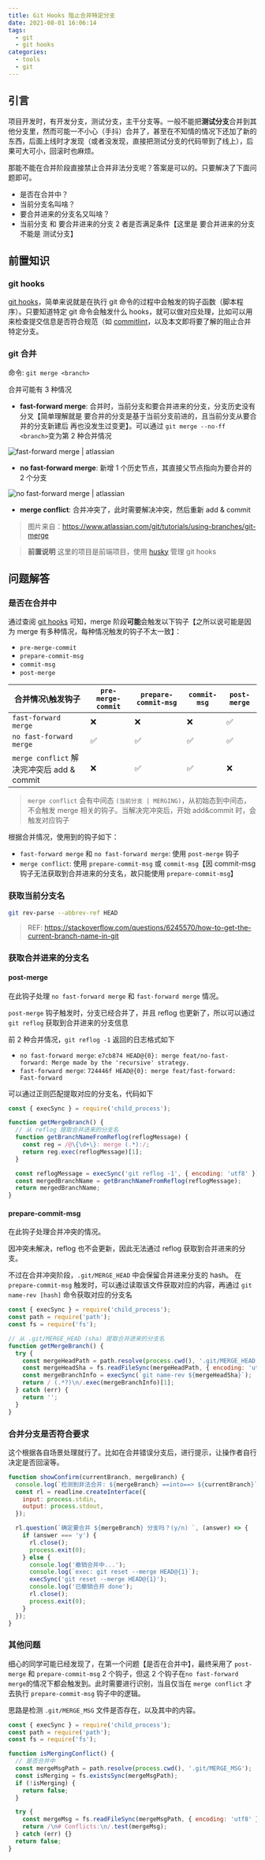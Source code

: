 ```yaml
---
title: Git Hooks 阻止合并特定分支
date: 2021-08-01 16:06:14
tags:
  - git
  - git hooks
categories:
  - tools
  - git
---
```


## 引言

项目开发时，有开发分支，测试分支，主干分支等。一般不能把**测试分支**合并到其他分支里，然而可能一不小心（手抖）合并了，甚至在不知情的情况下还加了新的东西，后面上线时才发现（或者没发现，直接把测试分支的代码带到了线上），后果可大可小，回滚时也麻烦。

那能不能在合并阶段直接禁止合并非法分支呢？答案是可以的。只要解决了下面问题即可。

<!-- more -->

- 是否在合并中？
- 当前分支名叫啥？
- 要合并进来的分支名又叫啥？
- 当前分支 和 要合并进来的分支 2 者是否满足条件【这里是 要合并进来的分支 不能是 测试分支】

## 前置知识

### git hooks

[git hooks](https://git-scm.com/docs/githooks)，简单来说就是在执行 git 命令的过程中会触发的钩子函数（脚本程序）。只要知道特定 git 命令会触发什么 hooks，就可以做对应处理，比如可以用来检查提交信息是否符合规范（如 [commitlint](https://github.com/conventional-changelog/commitlint)，以及本文即将要了解的阻止合并特定分支。

### git 合并

命令: `git merge <branch>`

合并可能有 3 种情况

- **fast-forward merge**: 合并时，当前分支和要合并进来的分支，分支历史没有分叉【简单理解就是 要合并的分支是基于当前分支前进的，且当前分支从要合并的分支新建后 再也没发生过变更】。可以通过 `git merge --no-ff <branch>`变为第 2 种合并情况

![fast-forward merge | atlassian](https://wac-cdn.atlassian.com/dam/jcr:d90f2536-7951-4e5e-ab79-f45a502fb4c8/03-04%20Fast%20forward%20merge.svg?cdnVersion=1735)

- **no fast-forward merge**: 新增 1 个历史节点，其直接父节点指向为要合并的 2 个分支

![no fast-forward merge | atlassian](https://wac-cdn.atlassian.com/dam/jcr:91aece4a-8fa0-4fc3-bae9-69d51932f104/05-06%20Fast%20forward%20merge.svg?cdnVersion=1735)

- **merge conflict**: 合并冲突了，此时需要解决冲突，然后重新 add & commit

> 图片来自：https://www.atlassian.com/git/tutorials/using-branches/git-merge

> **前置说明**
> 这里的项目是前端项目，使用 [husky](https://github.com/typicode/husky) 管理 git hooks

## 问题解答

### 是否在合并中

通过查阅 [git hooks](https://git-scm.com/docs/githooks) 可知，merge 阶段**可能**会触发以下钩子【之所以说可能是因为 merge 有多种情况，每种情况触发的钩子不太一致】：

- `pre-merge-commit`
- `prepare-commit-msg`
- `commit-msg`
- `post-merge`

| 合并情况\触发钩子                          | `pre-merge-commit` | `prepare-commit-msg` | `commit-msg` | `post-merge` |
| ------------------------------------------ | ------------------ | -------------------- | ------------ | ------------ |
| `fast-forward merge`                       | ❌                 | ❌                   | ❌           | ✅           |
| `no fast-forward merge`                    | ✅                 | ✅                   | ✅           | ✅           |
| `merge conflict` 解决完冲突后 add & commit | ❌                 | ✅                   | ✅           | ❌           |

> `merge conflict` 会有中间态 `(当前分支 | MERGING)`，从初始态到中间态，不会触发 merge 相关的钩子。当解决完冲突后，开始 add&commit 时，会触发对应钩子

根据合并情况，使用到的钩子如下：

- `fast-forward merge` 和 `no fast-forward merge`: 使用 `post-merge` 钩子
- `merge conflict`: 使用 `prepare-commit-msg` 或 `commit-msg`【因 commit-msg 钩子无法获取到合并进来的分支名，故只能使用 `prepare-commit-msg`】

### 获取当前分支名

```sh
git rev-parse --abbrev-ref HEAD
```

> REF: https://stackoverflow.com/questions/6245570/how-to-get-the-current-branch-name-in-git

### 获取合并进来的分支名

#### post-merge

在此钩子处理 `no fast-forward merge` 和 `fast-forward merge` 情况。

`post-merge` 钩子触发时，分支已经合并了，并且 reflog 也更新了，所以可以通过 `git reflog` 获取到合并进来的分支信息

前 2 种合并情况，`git reflog -1` 返回的日志格式如下

- `no fast-forward merge`: `e7cb874 HEAD@{0}: merge feat/no-fast-forward: Merge made by the 'recursive' strategy.`
- `fast-forward merge`: `724446f HEAD@{0}: merge feat/fast-forward: Fast-forward`

可以通过正则匹配提取对应的分支名，代码如下

```js
const { execSync } = require('child_process');

function getMergeBranch() {
  // 从 reflog 提取合并进来的分支名
  function getBranchNameFromReflog(reflogMessage) {
    const reg = /@\{\d+\}: merge (.*):/;
    return reg.exec(reflogMessage)[1];
  }

  const reflogMessage = execSync('git reflog -1', { encoding: 'utf8' });
  const mergedBranchName = getBranchNameFromReflog(reflogMessage);
  return mergedBranchName;
}
```

#### prepare-commit-msg

在此钩子处理合并冲突的情况。

因冲突未解决，reflog 也不会更新，因此无法通过 reflog 获取到合并进来的分支。

不过在合并冲突阶段，`.git/MERGE_HEAD` 中会保留合并进来分支的 hash。
在 `prepare-commit-msg` 触发时，可以通过读取该文件获取对应的内容，再通过 `git name-rev [hash]` 命令获取对应的分支名

```js
const { execSync } = require('child_process');
const path = require('path');
const fs = require('fs');

// 从 .git/MERGE_HEAD (sha) 提取合并进来的分支名
function getMergeBranch() {
  try {
    const mergeHeadPath = path.resolve(process.cwd(), '.git/MERGE_HEAD');
    const mergeHeadSha = fs.readFileSync(mergeHeadPath, { encoding: 'utf8' });
    const mergeBranchInfo = execSync(`git name-rev ${mergeHeadSha}`);
    return / (.*?)\n/.exec(mergeBranchInfo)[1];
  } catch (err) {
    return '';
  }
}
```

### 合并分支是否符合要求

这个根据各自场景处理就行了。比如在合并错误分支后，进行提示，让操作者自行决定是否回滚等。

```js
function showConfirm(currentBranch, mergeBranch) {
  console.log(`检测到非法合并: ${mergeBranch} ==into==> ${currentBranch}`);
  const rl = readline.createInterface({
    input: process.stdin,
    output: process.stdout,
  });

  rl.question(`确定要合并 ${mergeBranch} 分支吗？(y/n) `, (answer) => {
    if (answer === 'y') {
      rl.close();
      process.exit(0);
    } else {
      console.log('撤销合并中...');
      console.log(`exec: git reset --merge HEAD@{1}`);
      execSync('git reset --merge HEAD@{1}');
      console.log('已撤销合并 done');
      rl.close();
      process.exit(0);
    }
  });
}
```

### 其他问题

细心的同学可能已经发现了，在第一个问题【是否在合并中】，最终采用了 `post-merge` 和 `prepare-commit-msg` 2 个钩子，但这 2 个钩子在`no fast-forward merge`的情况下都会触发到。此时需要进行识别，当且仅当在 `merge conflict` 才去执行 `prepare-commit-msg` 钩子中的逻辑。

思路是检测 `.git/MERGE_MSG` 文件是否存在，以及其中的内容。

```js
const { execSync } = require('child_process');
const path = require('path');
const fs = require('fs');

function isMergingConflict() {
  // 是否合并中
  const mergeMsgPath = path.resolve(process.cwd(), '.git/MERGE_MSG');
  const isMerging = fs.existsSync(mergeMsgPath);
  if (!isMerging) {
    return false;
  }

  try {
    const mergeMsg = fs.readFileSync(mergeMsgPath, { encoding: 'utf8' });
    return /\n# Conflicts:\n/.test(mergeMsg);
  } catch (err) {}
  return false;
}
```
